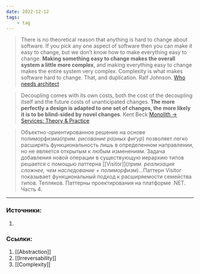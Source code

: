 ```yaml
---
date: 2022-12-12
tags:
    - tag
---
```


> There is no theoretical reason that anything is hard to change about software. If you pick any one aspect of software then you can make it easy to change, but we don’t know how to make everything easy to change. **Making something easy to change makes the overall system a little more complex**, and making everything easy to change makes the entire system very complex. Complexity is what makes software hard to change. That, and duplication. Ralf Johnson. [Who needs architect](https://martinfowler.com/ieeeSoftware/whoNeedsArchitect.pdf)

> Decoupling comes with its own costs, both the cost of the decoupling itself and the future costs of unanticipated changes. **The more perfectly a design is adapted to one set of changes, the more likely it is to be blind-sided by novel changes**. Kent Beck [Monolith -> Services: Theory & Practice](https://medium.com/@kentbeck_7670/monolith-services-theory-practice-617e4546a879)

> Объектно-ориентированное решение на основе полиморфизма(*прим. рисование разных фигур*) позволяет легко расширять функциональность лишь в определенном направлении, но не является открытым к любым изменениям. Задача добавления новой операции в существующую иерархию типов решается с помощью паттерна [[Visitor]](*прим. реализация сложнее, чем наследование + полиморфизм*)...Паттерн Visitor показывает функциональный подход к расширяемости семейства типов. Тепляков. Паттерны проектирования на платформе .NET. Часть 4.

---

### Источники:
1. 

### Ссылки:
1. [[Abstraction]]
1. [[Irreversability]]
1. [[Complexity]]